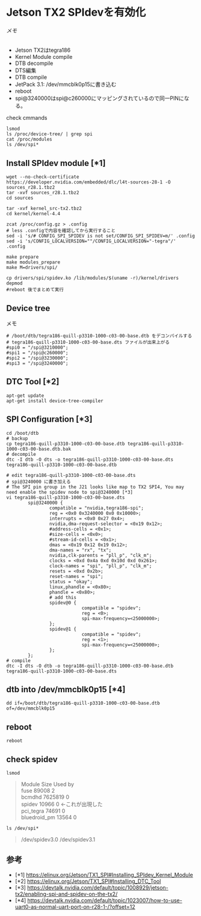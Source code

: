 # Jetson TX2 SPIdevを有効化

###### メモ
* Jetson TX2はtegra186
* Kernel Module compile
* DTB decompile
* DTS編集
* DTB compile
* JetPack 3.1: /dev/mmcblk0p15に書き込む
* reboot
* spi@3240000はspi@c260000にマッピングされているので同一PINになる。

check cmmands
```
lsmod
ls /proc/device-tree/ | grep spi
cat /proc/modules
ls /dev/spi*
```

## Install SPIdev module [*1]
```
wget --no-check-certificate https://developer.nvidia.com/embedded/dlc/l4t-sources-28-1 -O sources_r28.1.tbz2
tar -xvf sources_r28.1.tbz2
cd sources

tar -xvf kernel_src-tx2.tbz2
cd kernel/kernel-4.4

zcat /proc/config.gz > .config
# less .configで内容を確認してから実行すること
sed -i 's/# CONFIG_SPI_SPIDEV is not set/CONFIG_SPI_SPIDEV=m/' .config
sed -i 's/CONFIG_LOCALVERSION=""/CONFIG_LOCALVERSION="-tegra"/' .config

make prepare
make modules_prepare
make M=drivers/spi/

cp drivers/spi/spidev.ko /lib/modules/$(uname -r)/kernel/drivers
depmod
#reboot 後でまとめて実行
```

## Device tree
メモ
```
# /boot/dtb/tegra186-quill-p3310-1000-c03-00-base.dtb をデコンパイルする
# tegra186-quill-p3310-1000-c03-00-base.dts ファイルが出来上がる
#spi0 = "/spi@3210000";
#spi1 = "/spi@c260000";
#spi2 = "/spi@3230000";
#spi3 = "/spi@3240000";
```

## DTC Tool [*2]
```
apt-get update
apt-get install device-tree-compiler
```

## SPI Configuration [*3]
```
cd /boot/dtb
# backup
cp tegra186-quill-p3310-1000-c03-00-base.dtb tegra186-quill-p3310-1000-c03-00-base.dtb.bak
# decompile
dtc -I dtb -O dts -o tegra186-quill-p3310-1000-c03-00-base.dts tegra186-quill-p3310-1000-c03-00-base.dtb

# edit tegra186-quill-p3310-1000-c03-00-base.dts
# spi@3240000 に書き加える
# The SPI pin group in the J21 looks like map to TX2 SPI4, You may need enable the spidev node to spi@3240000 [*3]
vi tegra186-quill-p3310-1000-c03-00-base.dts
        spi@3240000 {
                compatible = "nvidia,tegra186-spi";
                reg = <0x0 0x3240000 0x0 0x10000>;
                interrupts = <0x0 0x27 0x4>;
                nvidia,dma-request-selector = <0x19 0x12>;
                #address-cells = <0x1>;
                #size-cells = <0x0>;
                #stream-id-cells = <0x1>;
                dmas = <0x19 0x12 0x19 0x12>;
                dma-names = "rx", "tx";
                nvidia,clk-parents = "pll_p", "clk_m";
                clocks = <0xd 0x4a 0xd 0x10d 0xd 0x261>;
                clock-names = "spi", "pll_p", "clk_m";
                resets = <0xd 0x2b>;
                reset-names = "spi";
                status = "okay";
                linux,phandle = <0x80>;
                phandle = <0x80>;
                # add this
                spidev@0 {
                            compatible = "spidev";
                            reg = <0>;
                            spi-max-frequency=<25000000>;
                };
                spidev@1 {
                            compatible = "spidev";
                            reg = <1>;
                            spi-max-frequency=<25000000>;
                };
        };
# compile
dtc -I dts -O dtb -o tegra186-quill-p3310-1000-c03-00-base.dtb tegra186-quill-p3310-1000-c03-00-base.dts
```
## dtb into /dev/mmcblk0p15 [*4]
```
dd if=/boot/dtb/tegra186-quill-p3310-1000-c03-00-base.dtb of=/dev/mmcblk0p15
```
## reboot
```
reboot
```
## check spidev
```
lsmod
```
>Module                  Size  Used by  
>fuse                   89008  2  
>bcmdhd               7625819  0  
>spidev                 10966  0 ←これが出現した  
>pci_tegra              74691  0  
>bluedroid_pm           13564  0  

```
ls /dev/spi*
```
>/dev/spidev3.0  /dev/spidev3.1  

## 参考
  * [\*1] https://elinux.org/Jetson/TX1_SPI#Installing_SPIdev_Kernel_Module
  * [\*2] https://elinux.org/Jetson/TX1_SPI#Installing_DTC_Tool
  * [\*3] https://devtalk.nvidia.com/default/topic/1008929/jetson-tx2/enabling-spi-and-spidev-on-the-tx2/
  * [\*4] https://devtalk.nvidia.com/default/topic/1023007/how-to-use-uart0-as-normal-uart-port-on-r28-1-/?offset=12

